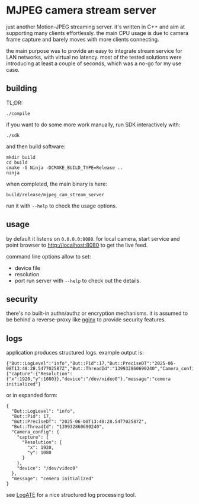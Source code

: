 # MJPEG camera stream server

just another Motion-JPEG streaming server.
it's written in C++ and aim at supporting many clients effortlessly.
the main CPU usage is due to camera frame capture and barely moves with more clients connecting.

the main purpose was to provide an easy to integrate stream service for LAN networks, with virtual no latency.
most of the tested solutions were introducing at least a couple of seconds, which was a no-go for my use case.


## building

TL;DR:
```
./compile
```

if you want to do some more work manually, run SDK interactively with:
```
./sdk
```
and then build software:
```
mkdir build
cd build
cmake -G Ninja -DCMAKE_BUILD_TYPE=Release ..
ninja
```
when completed, the main binary is here:
```
build/release/mjpeg_cam_stream_server
```
run it with `--help` to check the usage options.


## usage

by default it listens on `0.0.0.0:8080`.
for local camera, start service and point browser to [http://localhost:8080](http://localhost:8080) to get the live feed.

command line options allow to set:
* device file
* resolution
* port
run server with `--help` to check out the details.


## security

there's no built-in authn/authz or encryption mechanisms.
it is assumed to be behind a reverse-proxy like [nginx](https://nginx.org/) to provide security features.


## logs

application produces structured logs.
example output is:
```
{"But::LogLevel":"info","But::Pid":17,"But::PreciseDT":"2025-06-08T13:48:28.547702587Z","But::ThreadId":"139932860690240","Camera_config":{"capture":{"Resolution":{"x":1920,"y":1080}},"device":"/dev/video0"},"message":"cemera initialized"}
```
or in expanded form:
```
{
  "But::LogLevel": "info",
  "But::Pid": 17,
  "But::PreciseDT": "2025-06-08T13:48:28.547702587Z",
  "But::ThreadId": "139932860690240",
  "Camera_config": {
    "capture": {
      "Resolution": {
        "x": 1920,
        "y": 1080
      }
    },
    "device": "/dev/video0"
  },
  "message": "cemera initialized"
}
```

see [LogATE](https://github.com/el-bart/LogATE) for a nice structured log processing tool.
